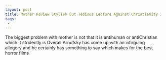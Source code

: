 ```yaml
---
layout: post
title: Mother Review Stylish But Tedious Lecture Against Christianity In Defense of Mother Earth
tags:
 -
---
```

The biggest problem with mother is not that it is antihuman or antiChristian which it stridently is Overall Arnofsky has come up with an intriguing allegory and he certainly has something to say which makes for the best horror films
